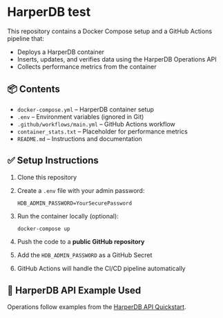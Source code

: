 # HarperDB test

This repository contains a Docker Compose setup and a GitHub Actions pipeline that:
- Deploys a HarperDB container
- Inserts, updates, and verifies data using the HarperDB Operations API
- Collects performance metrics from the container

## 📦 Contents

- `docker-compose.yml` – HarperDB container setup
- `.env` – Environment variables (ignored in Git)
- `.github/workflows/main.yml` – GitHub Actions workflow
- `container_stats.txt` – Placeholder for performance metrics
- `README.md` – Instructions and documentation

## ✅ Setup Instructions

1. Clone this repository
2. Create a `.env` file with your admin password:
   ```
   HDB_ADMIN_PASSWORD=YourSecurePassword
   ```

3. Run the container locally (optional):
   ```bash
   docker-compose up
   ```

4. Push the code to a **public GitHub repository**
5. Add the `HDB_ADMIN_PASSWORD` as a GitHub Secret
6. GitHub Actions will handle the CI/CD pipeline automatically

## 🧪 HarperDB API Example Used

Operations follow examples from the [HarperDB API Quickstart](https://docs.harperdb.io/docs/developers/operations-api/quickstart-examples).
